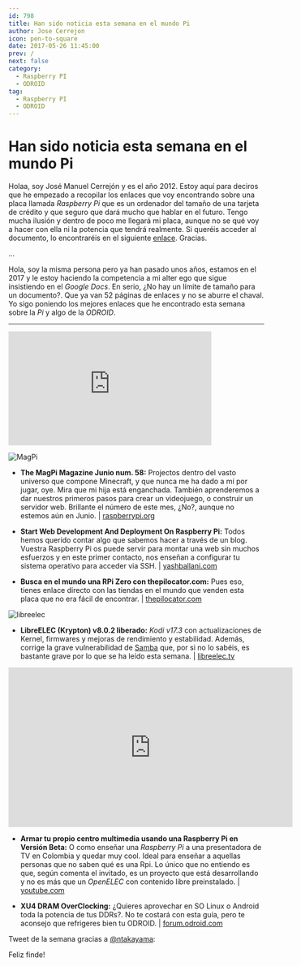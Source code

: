 ```yaml
---
id: 798
title: Han sido noticia esta semana en el mundo Pi
author: Jose Cerrejon
icon: pen-to-square
date: 2017-05-26 11:45:00
prev: /
next: false
category:
  - Raspberry PI
  - ODROID
tag:
  - Raspberry PI
  - ODROID
---
```


# Han sido noticia esta semana en el mundo Pi

Holaa, soy José Manuel Cerrejón y es el año 2012. Estoy aquí para deciros que he empezado a recopilar los enlaces que voy encontrando sobre una placa llamada *Raspberry Pi* que es un ordenador del tamaño de una tarjeta de crédito y que seguro que dará mucho que hablar en el futuro. Tengo mucha ilusión y dentro de poco me llegará mi placa, aunque no se qué voy a hacer con ella ni la potencia que tendrá realmente. Si queréis acceder al documento, lo encontraréis en el siguiente [enlace](http://goo.gl/Iwhbq). Gracias.

...

Hola, soy la misma persona pero ya han pasado unos años, estamos en el 2017 y le estoy haciendo la competencia a mi alter ego que sigue insistiendo en el *Google Docs*. En serio, ¿No hay un límite de tamaño para un documento?. Que ya van 52 páginas de enlaces y no se aburre el chaval. Yo sigo poniendo los mejores enlaces que he encontrado esta semana sobre la *Pi* y algo de la *ODROID*.

- - -
<iframe width="400" height="225" src="https://www.youtube.com/embed/-Fc2Kmc2p68?rel=0" frameborder="0" allowfullscreen></iframe>

![MagPi](/images/2017/05/magpi_jun2k17.png)

* **The MagPi Magazine Junio num. 58:** Projectos dentro del vasto universo que compone Minecraft, y que nunca me ha dado a mí por jugar, oye. Mira que mi hija está enganchada. También aprenderemos a dar nuestros primeros pasos para crear un videojuego, o construir un servidor web. Brillante el número de este mes, ¿No?, aunque no estemos aún en Junio. | [raspberrypi.org](https://www.raspberrypi.org/magpi/issues/58/)

* **Start Web Development And Deployment On Raspberry Pi:** Todos hemos querido contar algo que sabemos hacer a través de un blog. Vuestra Raspberry Pi os puede servir para montar una web sin muchos esfuerzos y en este primer contacto, nos enseñan a configurar tu sistema operativo para acceder via SSH. | [yashballani.com](https://yashballani.com/blog/start-web-development-and-deployment-on-raspberry-pi)

* **Busca en el mundo una RPi Zero con thepilocator.com:** Pues eso, tienes enlace directo con las tiendas en el mundo que venden esta placa que no era fácil de encontrar. | [thepilocator.com](http://www.thepilocator.com/)

![libreelec](/images/2017/05/libreelec.png)

* **LibreELEC (Krypton) v8.0.2 liberado:** *Kodi v17.3* con actualizaciones de Kernel, firmwares y mejoras de rendimiento y estabilidad. Además, corrige la grave vulnerabilidad de [Samba](https://www.samba.org/samba/security/CVE-2017-7494.html) que, por si no lo sabéis, es bastante grave por lo que se ha leído esta semana. | [libreelec.tv](https://libreelec.tv/2017/05/libreelec-krypton-v8-0-2-mr/)

<iframe width="560" height="315" src="https://www.youtube.com/embed/vTYqBW9MX0Y?rel=0" frameborder="0" allowfullscreen></iframe>

* **Armar tu propio centro multimedia usando una Raspberry Pi en Versión Beta:** O como enseñar una *Raspberry Pi* a una presentadora de TV en Colombia y quedar muy cool. Ideal para enseñar a aquellas personas que no saben qué es una Rpi. Lo único que no entiendo es que, según comenta el invitado, es un proyecto que está desarrollando y no es más que un *OpenELEC* con contenido libre preinstalado. | [youtube.com](https://www.youtube.com/watch?v=vTYqBW9MX0Y)

* **XU4 DRAM OverClocking:** ¿Quieres aprovechar en SO Linux o Android toda la potencia de tus DDRs?. No te costará con esta guía, pero te aconsejo que refrigeres bien tu ODROID. | [forum.odroid.com](https://forum.odroid.com/viewtopic.php?f=93&t=27117)

Tweet de la semana gracias a [@ntakayama](https://twitter.com/ntakayama):




Feliz finde!